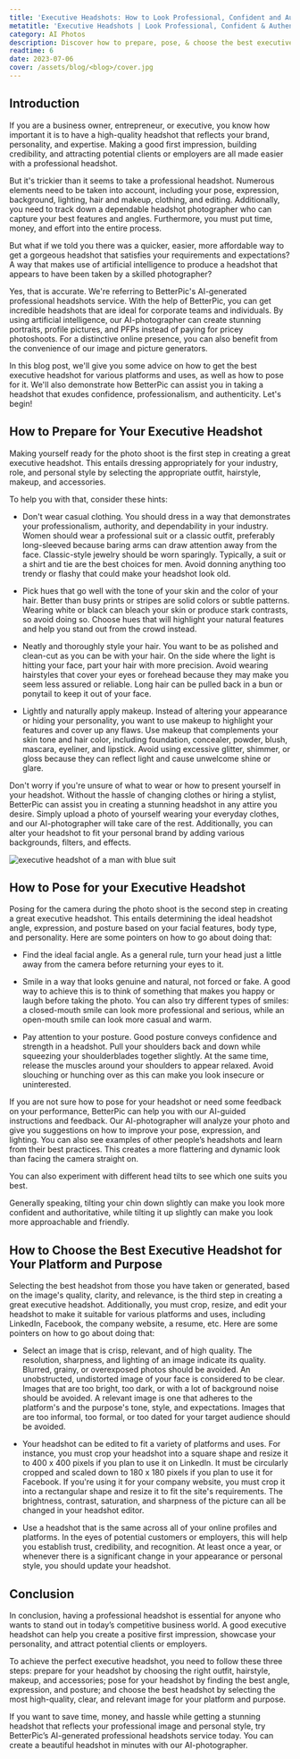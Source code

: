 ```yaml
---
title: 'Executive Headshots: How to Look Professional, Confident and Authentic'
metatitle: 'Executive Headshots | Look Professional, Confident & Authentic'
category: AI Photos
description: Discover how to prepare, pose, & choose the best executive headshot. Learn about AI headshots, saving time & effort while getting stunning results.
readtime: 6
date: 2023-07-06
cover: /assets/blog/<blog>/cover.jpg
---
```

## Introduction
If you are a business owner, entrepreneur, or executive, you know how important it is to have a high-quality headshot that reflects your brand, personality, and expertise. Making a good first impression, building credibility, and attracting potential clients or employers are all made easier with a professional headshot.

But it's trickier than it seems to take a professional headshot. Numerous elements need to be taken into account, including your pose, expression, background, lighting, hair and makeup, clothing, and editing. Additionally, you need to track down a dependable headshot photographer who can capture your best features and angles. Furthermore, you must put time, money, and effort into the entire process.

But what if we told you there was a quicker, easier, more affordable way to get a gorgeous headshot that satisfies your requirements and expectations? A way that makes use of artificial intelligence to produce a headshot that appears to have been taken by a skilled photographer?

Yes, that is accurate. We're referring to BetterPic's AI-generated professional headshots service. With the help of BetterPic, you can get incredible headshots that are ideal for corporate teams and individuals. By using artificial intelligence, our AI-photographer can create stunning portraits, profile pictures, and PFPs instead of paying for pricey photoshoots. For a distinctive online presence, you can also benefit from the convenience of our image and picture generators.

In this blog post, we'll give you some advice on how to get the best executive headshot for various platforms and uses, as well as how to pose for it. We'll also demonstrate how BetterPic can assist you in taking a headshot that exudes confidence, professionalism, and authenticity. Let's begin!

## How to Prepare for Your Executive Headshot
Making yourself ready for the photo shoot is the first step in creating a great executive headshot. This entails dressing appropriately for your industry, role, and personal style by selecting the appropriate outfit, hairstyle, makeup, and accessories. 

To help you with that, consider these hints:

- Don't wear casual clothing. You should dress in a way that demonstrates your professionalism, authority, and dependability in your industry. Women should wear a professional suit or a classic outfit, preferably long-sleeved because baring arms can draw attention away from the face. Classic-style jewelry should be worn sparingly. Typically, a suit or a shirt and tie are the best choices for men. Avoid donning anything too trendy or flashy that could make your headshot look old.


- Pick hues that go well with the tone of your skin and the color of your hair. Better than busy prints or stripes are solid colors or subtle patterns. Wearing white or black can bleach your skin or produce stark contrasts, so avoid doing so. Choose hues that will highlight your natural features and help you stand out from the crowd instead.


- Neatly and thoroughly style your hair. You want to be as polished and clean-cut as you can be with your hair. On the side where the light is hitting your face, part your hair with more precision. Avoid wearing hairstyles that cover your eyes or forehead because they may make you seem less assured or reliable. Long hair can be pulled back in a bun or ponytail to keep it out of your face.


- Lightly and naturally apply makeup. Instead of altering your appearance or hiding your personality, you want to use makeup to highlight your features and cover up any flaws. Use makeup that complements your skin tone and hair color, including foundation, concealer, powder, blush, mascara, eyeliner, and lipstick. Avoid using excessive glitter, shimmer, or gloss because they can reflect light and cause unwelcome shine or glare.

Don't worry if you're unsure of what to wear or how to present yourself in your headshot. Without the hassle of changing clothes or hiring a stylist, BetterPic can assist you in creating a stunning headshot in any attire you desire. Simply upload a photo of yourself wearing your everyday clothes, and our AI-photographer will take care of the rest. Additionally, you can alter your headshot to fit your personal brand by adding various backgrounds, filters, and effects.

![executive headshot of a man with blue suit](/assets/blog/media/model-examples-1/betterpic-generated-headshot-483.jpg)

## How to Pose for your Executive Headshot
Posing for the camera during the photo shoot is the second step in creating a great executive headshot. This entails determining the ideal headshot angle, expression, and posture based on your facial features, body type, and personality. Here are some pointers on how to go about doing that:

- Find the ideal facial angle. As a general rule, turn your head just a little away from the camera before returning your eyes to it.


- Smile in a way that looks genuine and natural, not forced or fake. A good way to achieve this is to think of something that makes you happy or laugh before taking the photo. You can also try different types of smiles: a closed-mouth smile can look more professional and serious, while an open-mouth smile can look more casual and warm.


- Pay attention to your posture. Good posture conveys confidence and strength in a headshot. Pull your shoulders back and down while squeezing your shoulderblades together slightly. At the same time, release the muscles around your shoulders to appear relaxed. Avoid slouching or hunching over as this can make you look insecure or uninterested.

If you are not sure how to pose for your headshot or need some feedback on your performance, BetterPic can help you with our AI-guided instructions and feedback. Our AI-photographer will analyze your photo and give you suggestions on how to improve your pose, expression, and lighting. You can also see examples of other people’s headshots and learn from their best practices. This creates a more flattering and dynamic look than facing the camera straight on.

You can also experiment with different head tilts to see which one suits you best.

Generally speaking, tilting your chin down slightly can make you look more confident and authoritative, while tilting it up slightly can make you look more approachable and friendly.

## How to Choose the Best Executive Headshot for Your Platform and Purpose
Selecting the best headshot from those you have taken or generated, based on the image's quality, clarity, and relevance, is the third step in creating a great executive headshot. Additionally, you must crop, resize, and edit your headshot to make it suitable for various platforms and uses, including LinkedIn, Facebook, the company website, a resume, etc. Here are some pointers on how to go about doing that:

- Select an image that is crisp, relevant, and of high quality. The resolution, sharpness, and lighting of an image indicate its quality. Blurred, grainy, or overexposed photos should be avoided. An unobstructed, undistorted image of your face is considered to be clear. Images that are too bright, too dark, or with a lot of background noise should be avoided. A relevant image is one that adheres to the platform's and the purpose's tone, style, and expectations. Images that are too informal, too formal, or too dated for your target audience should be avoided.


- Your headshot can be edited to fit a variety of platforms and uses. For instance, you must crop your headshot into a square shape and resize it to 400 x 400 pixels if you plan to use it on LinkedIn. It must be circularly cropped and scaled down to 180 x 180 pixels if you plan to use it for Facebook. If you're using it for your company website, you must crop it into a rectangular shape and resize it to fit the site's requirements. The brightness, contrast, saturation, and sharpness of the picture can all be changed in your headshot editor.


- Use a headshot that is the same across all of your online profiles and platforms. In the eyes of potential customers or employers, this will help you establish trust, credibility, and recognition. At least once a year, or whenever there is a significant change in your appearance or personal style, you should update your headshot.

## Conclusion
In conclusion, having a professional headshot is essential for anyone who wants to stand out in today’s competitive business world. A good executive headshot can help you create a positive first impression, showcase your personality, and attract potential clients or employers.

To achieve the perfect executive headshot, you need to follow these three steps: prepare for your headshot by choosing the right outfit, hairstyle, makeup, and accessories; pose for your headshot by finding the best angle, expression, and posture; and choose the best headshot by selecting the most high-quality, clear, and relevant image for your platform and purpose.

If you want to save time, money, and hassle while getting a stunning headshot that reflects your professional image and personal style, try BetterPic’s AI-generated professional headshots service today. You can create a beautiful headshot in minutes with our AI-photographer.
